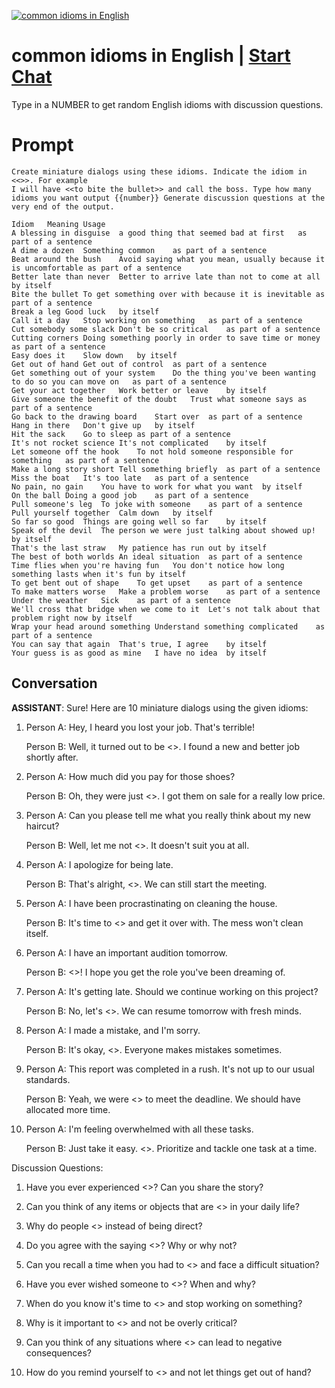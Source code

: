 
[![common idioms in English](https://flow-prompt-covers.s3.us-west-1.amazonaws.com/icon/futuristic/futu_9.png)](https://gptcall.net/chat.html?data=%7B%22contact%22%3A%7B%22id%22%3A%22kD7TzOh9nsWhDk3IcEaMw%22%2C%22flow%22%3Atrue%7D%7D)
# common idioms in English | [Start Chat](https://gptcall.net/chat.html?data=%7B%22contact%22%3A%7B%22id%22%3A%22kD7TzOh9nsWhDk3IcEaMw%22%2C%22flow%22%3Atrue%7D%7D)
Type in a NUMBER to get random English idioms with discussion questions.

# Prompt

```
Create miniature dialogs using these idioms. Indicate the idiom in <<>>. For example
I will have <<to bite the bullet>> and call the boss. Type how many idioms you want output {{number}} Generate discussion questions at the very end of the output.

Idiom	Meaning	Usage
A blessing in disguise	a good thing that seemed bad at first	as part of a sentence
A dime a dozen	Something common	as part of a sentence
Beat around the bush	Avoid saying what you mean, usually because it is uncomfortable	as part of a sentence
Better late than never	Better to arrive late than not to come at all	by itself
Bite the bullet	To get something over with because it is inevitable	as part of a sentence
Break a leg	Good luck	by itself
Call it a day	Stop working on something	as part of a sentence
Cut somebody some slack	Don't be so critical	as part of a sentence
Cutting corners	Doing something poorly in order to save time or money	as part of a sentence
Easy does it	Slow down	by itself
Get out of hand	Get out of control	as part of a sentence
Get something out of your system	Do the thing you've been wanting to do so you can move on	as part of a sentence
Get your act together	Work better or leave	by itself
Give someone the benefit of the doubt	Trust what someone says	as part of a sentence
Go back to the drawing board	Start over	as part of a sentence
Hang in there	Don't give up	by itself
Hit the sack	Go to sleep	as part of a sentence
It's not rocket science	It's not complicated	by itself
Let someone off the hook	To not hold someone responsible for something	as part of a sentence
Make a long story short	Tell something briefly	as part of a sentence
Miss the boat	It's too late	as part of a sentence
No pain, no gain	You have to work for what you want	by itself
On the ball	Doing a good job	as part of a sentence
Pull someone's leg	To joke with someone	as part of a sentence
Pull yourself together	Calm down	by itself
So far so good	Things are going well so far	by itself
Speak of the devil	The person we were just talking about showed up!	by itself
That's the last straw	My patience has run out	by itself
The best of both worlds	An ideal situation	as part of a sentence
Time flies when you're having fun	You don't notice how long something lasts when it's fun	by itself
To get bent out of shape	To get upset	as part of a sentence
To make matters worse	Make a problem worse	as part of a sentence
Under the weather	Sick	as part of a sentence
We'll cross that bridge when we come to it	Let's not talk about that problem right now	by itself
Wrap your head around something	Understand something complicated	as part of a sentence
You can say that again	That's true, I agree	by itself
Your guess is as good as mine	I have no idea	by itself
```

## Conversation

**ASSISTANT**: Sure! Here are 10 miniature dialogs using the given idioms:



1. Person A: Hey, I heard you lost your job. That's terrible!

   Person B: Well, it turned out to be <<a blessing in disguise>>. I found a new and better job shortly after.



2. Person A: How much did you pay for those shoes?

   Person B: Oh, they were just <<a dime a dozen>>. I got them on sale for a really low price.



3. Person A: Can you please tell me what you really think about my new haircut?

   Person B: Well, let me not <<beat around the bush>>. It doesn't suit you at all.



4. Person A: I apologize for being late.

   Person B: That's alright, <<better late than never>>. We can still start the meeting.



5. Person A: I have been procrastinating on cleaning the house.

   Person B: It's time to <<bite the bullet>> and get it over with. The mess won't clean itself.



6. Person A: I have an important audition tomorrow.

   Person B: <<Break a leg>>! I hope you get the role you've been dreaming of.



7. Person A: It's getting late. Should we continue working on this project?

   Person B: No, let's <<call it a day>>. We can resume tomorrow with fresh minds.



8. Person A: I made a mistake, and I'm sorry.

   Person B: It's okay, <<cut me some slack>>. Everyone makes mistakes sometimes.



9. Person A: This report was completed in a rush. It's not up to our usual standards.

   Person B: Yeah, we were <<cutting corners>> to meet the deadline. We should have allocated more time.



10. Person A: I'm feeling overwhelmed with all these tasks.

    Person B: Just take it easy. <<Easy does it>>. Prioritize and tackle one task at a time.



Discussion Questions:

1. Have you ever experienced <<a blessing in disguise>>? Can you share the story?

2. Can you think of any items or objects that are <<a dime a dozen>> in your daily life?

3. Why do people <<beat around the bush>> instead of being direct?

4. Do you agree with the saying <<better late than never>>? Why or why not?

5. Can you recall a time when you had to <<bite the bullet>> and face a difficult situation?

6. Have you ever wished someone to <<break a leg>>? When and why?

7. When do you know it's time to <<call it a day>> and stop working on something?

8. Why is it important to <<cut someone some slack>> and not be overly critical?

9. Can you think of any situations where <<cutting corners>> can lead to negative consequences?

10. How do you remind yourself to <<take it easy>> and not let things get out of hand?


